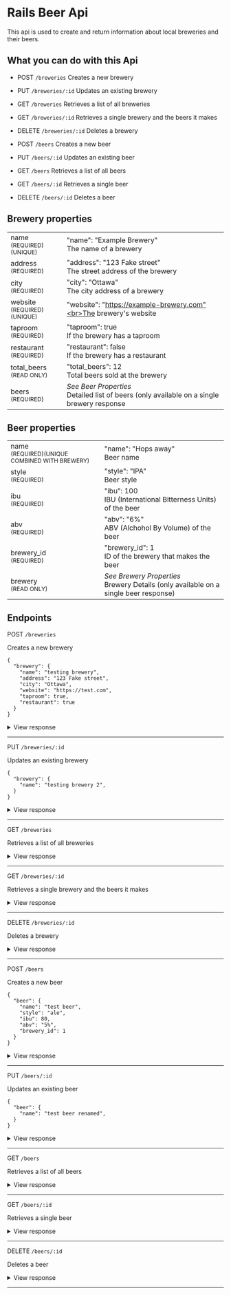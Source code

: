 # Rails Beer Api

This api is used to create and return information about local breweries and their beers.

## What you can do with this Api

- POST `/breweries`
  Creates a new brewery

- PUT `/breweries/:id`
  Updates an existing brewery

- GET `/breweries`
  Retrieves a list of all breweries

- GET `/breweries/:id`
  Retrieves a single brewery and the beers it makes

- DELETE `/breweries/:id`
  Deletes a brewery

- POST `/beers`
  Creates a new beer

- PUT `/beers/:id`
  Updates an existing beer

- GET `/beers`
  Retrieves a list of all beers

- GET `/beers/:id`
  Retrieves a single beer

- DELETE `/beers/:id`
  Deletes a beer

## Brewery properties

|                                               |                                                                                              |
| --------------------------------------------- | -------------------------------------------------------------------------------------------- |
| name <small><br>(REQUIRED)(UNIQUE)</small>    | "name": "Example Brewery" <br>The name of a brewery                                          |
| address <small><br>(REQUIRED)</small>         | "address": "123 Fake street" <br>The street address of the brewery                           |
| city <small><br>(REQUIRED)</small>            | "city": "Ottawa" <br>The city address of a brewery                                           |
| website <small><br>(REQUIRED)(UNIQUE)</small> | "website": "https://example-brewery.com"<br>The brewery's website                            |
| taproom <small><br>(REQUIRED)</small>         | "taproom": true <br>If the brewery has a taproom                                             |
| restaurant <small><br>(REQUIRED)</small>      | "restaurant": false <br>If the brewery has a restaurant                                      |
| total_beers <small><br>(READ ONLY)</small>    | "total_beers": 12 <br>Total beers sold at the brewery                                        |
| beers <small><br>(REQUIRED)</small>           | _See Beer Properties_<br>Detailed list of beers (only available on a single brewery response |

## Beer properties

|                                                                  |                                                                                         |
| ---------------------------------------------------------------- | --------------------------------------------------------------------------------------- |
| name <small><br>(REQUIRED)(UNIQUE COMBINED WITH BREWERY)</small> | "name": "Hops away" <br>Beer name                                                       |
| style <small><br>(REQUIRED)</small>                              | "style": "IPA" <br>Beer style                                                           |
| ibu <small><br>(REQUIRED)</small>                                | "ibu": 100 <br>IBU (International Bitterness Units) of the beer                         |
| abv <small><br>(REQUIRED)</small>                                | "abv": "6%" <br>ABV (Alchohol By Volume) of the beer                                    |
| brewery_id <small><br>(REQUIRED)</small>                         | "brewery_id": 1 <br>ID of the brewery that makes the beer                               |
| brewery <small><br>(READ ONLY)</small>                           | _See Brewery Properties_ <br>Brewery Details (only available on a single beer response) |

## Endpoints

POST `/breweries`

Creates a new brewery

```
{
  "brewery": {
    "name": "testing brewery",
    "address": "123 Fake street",
    "city": "Ottawa",
    "website": "https://test.com",
    "taproom": true,
    "restaurant": true
  }
}
```

<details>
<summary>View response</summary>

```
HTTP/1.1 201 CREATED

{
  "brewery": {
    "name": "testing brewery",
    "address": "123 Fake street",
    "city": "Ottawa",
    "website": "https://test.com",
    "taproom": true,
    "restaurant": true
  }
}
```

</details>
<hr/>

PUT `/breweries/:id`

Updates an existing brewery

```
{
  "brewery": {
    "name": "testing brewery 2",
  }
}
```

<details>
<summary>View response</summary>

```
HTTP/1.1 200 OK

{
  "brewery": {
    "name": "testing brewery 2",
    "address": "123 Fake street",
    "city": "Ottawa",
    "website": "https://test.com",
    "taproom": true,
    "restaurant": true
    }
}
```

</details>
<hr/>

GET `/breweries`

Retrieves a list of all breweries

<details>
<summary>View response</summary>

```

HTTP/1.1 200 OK

{
  breweries: [
    {
      "id": 2,
      "name": "mueller-wintheiser",
      "address": "739 Dee Throughway",
      "city": "Huemouth",
      "website": "http://gleichner.net/kyle",
      "taproom": true,
      "restaurant": false,
      "total_beers": 7
    },
    {
      "id": 3,
      "name": "zulauf, toy and koss",
      "address": "8213 Junita Tunnel",
      "city": "Donnieton",
      "website": "http://schoen.io/hilario",
      "taproom": false,
      "restaurant": true,
      "total_beers": 16
    },
    {
      "id": 4,
      "name": "huels, prosacco and cormier",
      "address": "901 Shirleen Trafficway",
      "city": "Carolton",
      "website": "http://haag.co/brice",
      "taproom": false,
      "restaurant": false,
      "total_beers": 8
    },
    {
      "id": 5,
      "name": "dominiozn city brewing co.",
      "address": "673 Zachery Oval",
      "city": "East Florentinomouth",
      "website": "http://ernserabshire.net/cyril",
      "taproom": false,
      "restaurant": true,
      "total_beers": 9
    },
    {
      "id": 6,
      "name": "nienow inc",
      "address": "86897 Purdy Extensions",
      "city": "West Brycemouth",
      "website": "http://hand.net/davis.hamill",
      "taproom": true,
      "restaurant": false,
      "total_beers": 10
    },
    {
      "id": 7,
      "name": "morar-walker",
      "address": "82207 Schmitt Crossroad",
      "city": "New Romeo",
      "website": "http://hoppe.io/lionel_renner",
      "taproom": true,
      "restaurant": false,
      "total_beers": 16
    },
    {
      "id": 8,
      "name": "witting, wolf and gulgowski",
      "address": "9072 Christiansen Walks",
      "city": "New Lean",
      "website": "http://klocko.org/barbara",
      "taproom": true,
      "restaurant": false,
      "total_beers": 6
    },
    {
      "id": 9,
      "name": "wisozk-wiegand",
      "address": "68389 Barton Road",
      "city": "Jacobsshire",
      "website": "http://townepurdy.name/louella",
      "taproom": false,
      "restaurant": true,
      "total_beers": 6
    },
    ...
  ]
}
```

</details>
<hr/>

GET `/breweries/:id`

Retrieves a single brewery and the beers it makes

<details>
<summary>View response</summary>

```
HTTP/1.1 200 OK

{
  "brewery": {
    "id": 1,
    "name": "dominion city brewing co.",
    "address": "5510 Canotek Rd Unit 15, Gloucester",
    "city": "Ottawa",
    "website": "https://www.dominioncity.ca/pages/our-beer",
    "taproom": true,
    "restaurant": true,
    "beers": [
      {
        "id": 1,
        "name": "trouble in the fields",
        "style": "laurentian adjust lager",
        "ibu": 70,
        "abv": "4.5%",
        "brewery": "dominion city brewing co.",
        "brewery_id": 1
      },
      {
        "id": 9,
        "name": "hopslam ale#7",
        "style": "Bock",
        "ibu": 47,
        "abv": "9.8%",
        "brewery": "dominion city brewing co.",
        "brewery_id": 1
      },
      {
        "id": 16,
        "name": "trappistes rochefort 10#14",
        "style": "German Wheat And Rye Beer",
        "ibu": 44,
        "abv": "2.6%",
        "brewery": "dominion city brewing co.",
        "brewery_id": 1
      },
      {
        "id": 25,
        "name": "hopslam ale#23",
        "style": "German Wheat And Rye Beer",
        "ibu": 53,
        "abv": "5.0%",
        "brewery": "dominion city brewing co.",
        "brewery_id": 1
      },
      {
        "id": 53,
        "name": "westmalle trappist tripel#51",
        "style": "Belgian And French Ale",
        "ibu": 25,
        "abv": "8.2%",
        "brewery": "dominion city brewing co.",
        "brewery_id": 1
      },
    ]
  }
}
```

</details>
<hr/>

DELETE `/breweries/:id`

Deletes a brewery

<details>
<summary>View response</summary>

```
HTTP/1.1 200 OK

{
  "status": "deleted",
  "brewery": {
    "id": 1,
    "name": "dominion city brewing co.",
    "address": "5510 Canotek Rd Unit 15, Gloucester",
    "city": "Ottawa",
    "website": "https://www.dominioncity.ca/pages/our-beer",
    "taproom": true,
    "restaurant": true,
    "total_beers": 0
  }
}
```

</details>
<hr/>

POST `/beers`

Creates a new beer

```
{
  "beer": {
    "name": "test beer",
    "style": "ale",
    "ibu": 80,
    "abv": "5%",
    "brewery_id": 1
  }
}
```

<details>
<summary>View response</summary>

```
HTTP/1.1 201 CREATED

{
  "beer": {
    "name": "test beer",
    "style": "ale",
    "ibu": 80,
    "abv": "5%",
    "brewery_id": 1
  }
}
```

</details>
<hr/>

PUT `/beers/:id`

Updates an existing beer

```
{
  "beer": {
    "name": "test beer renamed",
  }
}
```

<details>
<summary>View response</summary>

```
HTTP/1.1 200 OK

{
  "beer": {
    "name": "test beer renamed",
    "style": "ale",
    "ibu": 80,
    "abv": "5%",
    "brewery_id": 1
  }
}
```

</details>
<hr/>

GET `/beers`

Retrieves a list of all beers

<details>
<summary>View response</summary>

```
HTTP/1.1 200 OK

{
  beers: [
    {
      "id": 2,
      "name": "chocolate st#0",
      "style": "Belgian And French Ale",
      "ibu": 78,
      "abv": "2.5%",
      "brewery": "doyle, parker and shanahan",
      "brewery_id": 14
    },
    {
      "id": 3,
      "name": "samuel smith’s oatmeal stout#1",
      "style": "India Pale Ale",
      "ibu": 92,
      "abv": "9.3%",
      "brewery": "ullrich inc",
      "brewery_id": 23
    },
    {
      "id": 4,
      "name": "edmund fitzgerald porter#2",
      "style": "Light Lager",
      "ibu": 45,
      "abv": "5.9%",
      "brewery": "wiza, gerhold and predovic",
      "brewery_id": 13
    },
  ]
}
```

</details>
<hr/>

GET `/beers/:id`

Retrieves a single beer

<details>
<summary>View response</summary>

```

HTTP/1.1 200 OK

{
  "beer": {
    "id": 3,
    "name": "samuel smith’s oatmeal stout#1",
    "style": "India Pale Ale",
    "ibu": 92,
    "abv": "9.3%",
    "brewery": {
      "id": 23,
      "name": "ullrich inc",
      "address": "406 Arnoldo Wells",
      "city": "Bartonshire",
      "website": "http://kemmer.name/emmitt.ledner",
      "taproom": true,
      "restaurant": false,
      "total_beers": 12
    }
}
```

</details>
<hr/>

DELETE `/beers/:id`

Deletes a beer

<details>
<summary>View response</summary>

```
HTTP/1.1 200 OK

{
  "status": "deleted",
  "beer": {
    "name": "test beer",
    "style": "ale",
    "ibu": 80,
    "abv": "5%",
    "brewery_id": 1
  }
}
```

</details>
<hr/>
